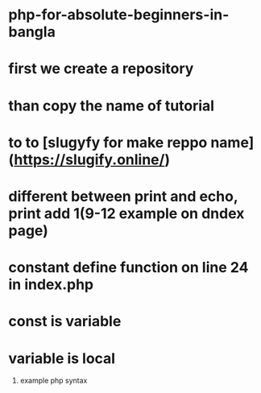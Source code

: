 # php-for-absolute-beginners-in-bangla

# first we create a repository
# than copy the name of tutorial 
# to to [slugyfy for make reppo name] (https://slugify.online/)
# different between print and echo, print add 1(9-12 example on dndex page)
# constant define function on line 24 in index.php
# const is variable
# variable is local
1. example php syntax

